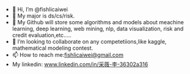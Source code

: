 - 👋 Hi, I’m @fishlicaiwei
- 👀 My major is ds/cs/risk.
- 🌱 My Github will store some algorithms and models about meachine learning, deep learning, web mining, nlp, data visualization, risk and credit evaluation,etc.....
- 💞️ I’m looking to collaborate on any competetiions,like kaggle, mathematical modeling contest.
- 📫 How to reach me:fishlicaiwei@gmail.com
- My linkedin: www.linkedin.com/in/采薇-李-36302a316


<!---
fishlicaiwei/fishlicaiwei is a ✨ special ✨ repository because its `README.md` (this file) appears on your GitHub profile.
You can click the Preview link to take a look at your changes.
--->
